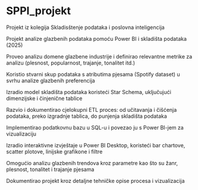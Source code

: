 # SPPI_projekt
Projekt iz kolegija Skladisštenje podataka i poslovna inteligencija

Projekt analize glazbenih podataka pomoću Power BI i skladišta podataka (2025)

Proveo analizu domene glazbene industrije i definirao relevantne metrike za analizu (plesnost, popularnost, trajanje, tonalitet itd.)

Koristio stvarni skup podataka s atributima pjesama (Spotify dataset) u svrhu analize glazbenih preferencija

Izradio model skladišta podataka koristeći Star Schema, uključujući dimenzijske i činjenične tablice

Razvio i dokumentirao cjelokupni ETL proces: od učitavanja i čišćenja podataka, preko izgradnje tablica, do punjenja skladišta podataka

Implementirao podatkovnu bazu u SQL-u i povezao ju s Power BI-jem za vizualizaciju

Izradio interaktivne izvještaje u Power BI Desktop, koristeći bar chartove, scatter plotove, linijske grafikone i filtre

Omogućio analizu glazbenih trendova kroz parametre kao što su žanr, plesnost, tonalitet i trajanje pjesama

Dokumentirao projekt kroz detaljne tehničke opise procesa i vizualizacija
